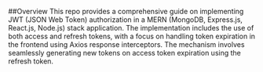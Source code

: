 
##Overview
This repo provides a comprehensive guide on implementing JWT (JSON Web Token) authorization in a MERN (MongoDB, Express.js, React.js, Node.js) stack application. The implementation includes the use of both access and refresh tokens, with a focus on handling token expiration in the frontend using Axios response interceptors. The mechanism involves seamlessly generating new tokens on access token expiration using the refresh token.
